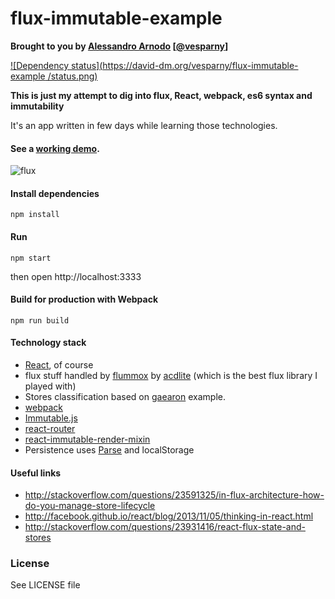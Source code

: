 # flux-immutable-example


**Brought to you by [Alessandro Arnodo](http://alessandro.arnodo.net) [[@vesparny](https://twitter.com/vesparny)]**

[![Dependency status](https://david-dm.org/vesparny/flux-immutable-example
/status.png)](https://david-dm.org/vesparny/flux-immutable-example
 "Dependency status")

**This is just my attempt to dig into flux, React, webpack, es6 syntax and immutability**

It's an app written in few days while learning those technologies.

#### See a [working demo](http://vesparny.github.io/flux-immutable-example/).

![flux](https://cloud.githubusercontent.com/assets/82070/6288351/a64feb16-b918-11e4-970e-4d11bc7cfdbe.gif)

#### Install dependencies

```shell
npm install
```

#### Run

```shell
npm start
```

then open http://localhost:3333

#### Build for production with Webpack 

```shell
npm run build
```

#### Technology stack

* [React](http://facebook.github.io/react/), of course
* flux stuff handled by [flummox](https://github.com/acdlite/flummox) by [acdlite](https://github.com/acdlite/) (which is the best flux library I played with)
* Stores classification based on [gaearon](https://github.com/gaearon/flux-react-router-example) example.
* [webpack](https://github.com/webpack/webpack)
* [Immutable.js](https://github.com/facebook/immutable-js)
* [react-router](https://github.com/rackt/react-router)
* [react-immutable-render-mixin](https://www.npmjs.com/package/react-immutable-render-mixin)
* Persistence uses [Parse](https://parse.com/) and localStorage

#### Useful links

* http://stackoverflow.com/questions/23591325/in-flux-architecture-how-do-you-manage-store-lifecycle
* http://facebook.github.io/react/blog/2013/11/05/thinking-in-react.html
* http://stackoverflow.com/questions/23931416/react-flux-state-and-stores


### License

See LICENSE file
